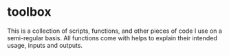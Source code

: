 # toolbox

This is a collection of scripts, functions, and other pieces of code I use on a semi-regular basis.
All functions come with helps to explain their intended usage, inputs and outputs.
